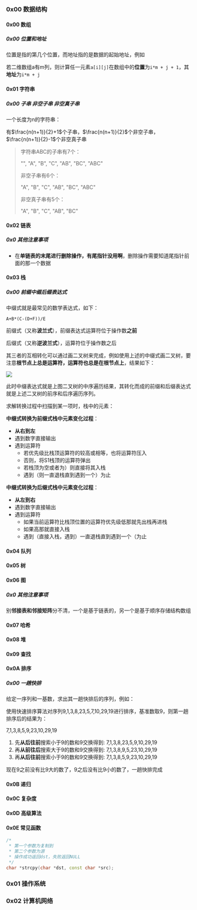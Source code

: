 ### 0x00 数据结构

#### 0x00 数组

##### 0x00 位置和地址

位置是指的第几个位置，而地址指的是数据的起始地址，例如

若二维数组a有m列，则计算任一元素`a[i][j]`在数组中的**位置**为`i*m + j + 1`，其**地址**为`i*m + j`

#### 0x01 字符串

##### 0x00 子串 非空子串 非空真子串

一个长度为n的字符串：

有$\frac{n(n+1)}{2}+1$个子串，$\frac{n(n+1)}{2}$个非空子串，$\frac{n(n+1)}{2}-1$个非空真子串

> 字符串ABC的子串有7个：
>
> "", "A", "B", "C", "AB", "BC", "ABC"
>
> 非空子串有6个：
>
> "A", "B", "C", "AB", "BC", "ABC"
>
> 非空真子串有5个：
>
> "A", "B", "C", "AB", "BC"

#### 0x02 链表



##### 0x0 其他注意事项

* 在**单链表的末尾进行删除操作，有尾指针没用啊**，删除操作需要知道尾指针前面的那一个数据

#### 0x03 栈

##### 0x00 前缀中缀后缀表达式

中缀式就是最常见的数学表达式，如下：

```
A+B*(C-(D+F))/E
```

前缀式（又称**波兰式**），前缀表达式运算符位于操作数**之前**

后缀式（又称**逆波兰式**），运算符位于操作数之后

其三者的互相转化可以通过画二叉树来完成，例如使用上述的中缀式画二叉树，要注意**根节点上总是运算符，运算符也总是在根节点上**，结果如下：

![](https://bucket.shaoqunliu.cn/image/0243.png)

此时中缀表达式就是上图二叉树的中序遍历结果，其转化而成的前缀和后缀表达式就是上述二叉树的前序和后序遍历序列。

求解转换过程中扫描到某一项时，栈中的元素：

**中缀式转换为前缀式栈中元素变化过程**：

* **从右到左**
* 遇到数字直接输出
* 遇到运算符
  * 若优先级比栈顶运算符的较高或相等，也将运算符压入
  * 否则，将S1栈顶的运算符弹出
  * 若栈顶为空或者为）则直接将其入栈
  * 遇到（则一直退栈直到遇到一个）为止

**中缀式转换为后缀式栈中元素变化过程**：

* **从左到右**
* 遇到数字直接输出
* 遇到运算符
  * 如果当前运算符比栈顶位置的运算符优先级低那就先出栈再进栈
  * 如果高那就直接入栈
  * 遇到（直接入栈，遇到）一直退栈直到遇到一个（为止

#### 0x04 队列



#### 0x05 树



#### 0x06 图



##### 0x0 其他注意事项

别**邻接表和邻接矩阵**分不清，一个是基于链表的，另一个是基于顺序存储结构数组

#### 0x07 哈希



#### 0x08 堆



#### 0x09 查找



#### 0x0A 排序

##### 0x00 一趟快排
给定一序列和一基数，求出其一趟快排后的序列，例如：

使用快速排序算法对序列9,1,3,8,23,5,7,10,29,19进行排序，基准数取9，则第一趟排序后的结果为：

7,1,3,8,5,9,23,10,29,19

1. 先**从后往前**搜索小于9的数和9交换得到:  7,1,3,8,23,5,9,10,29,19
2. 再**从前往后**搜索大于9的数和9交换得到:  7,1,3,8,9,5,23,10,29,19
3. 再**从后往前**搜索小于9的数和9交换得到:  7,1,3,8,5,9,23,10,29,19

现在9之前没有比9大的数了，9之后没有比9小的数了，一趟快排完成

#### 0x0B 递归



#### 0x0C 复杂度



#### 0x0D 高级算法



#### 0x0E 常见函数

```c++
/*
 * 第一个参数为复制到
 * 第二个参数为源
 * 操作成功返回dst，失败返回NULL
 */
char *strcpy(char *dst, const char *src);
```

### 0x01 操作系统



### 0x02 计算机网络